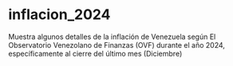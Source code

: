 # inflacion_2024
Muestra algunos detalles de la inflación de Venezuela según El Observatorio Venezolano de Finanzas (OVF) durante el año 2024, específicamente al cierre del último mes (Diciembre)
